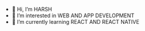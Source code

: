 - 👋 Hi, I’m HARSH
- 👀 I’m interested in WEB AND APP DEVELOPMENT 
- 🌱 I’m currently learning REACT AND REACT NATIVE


